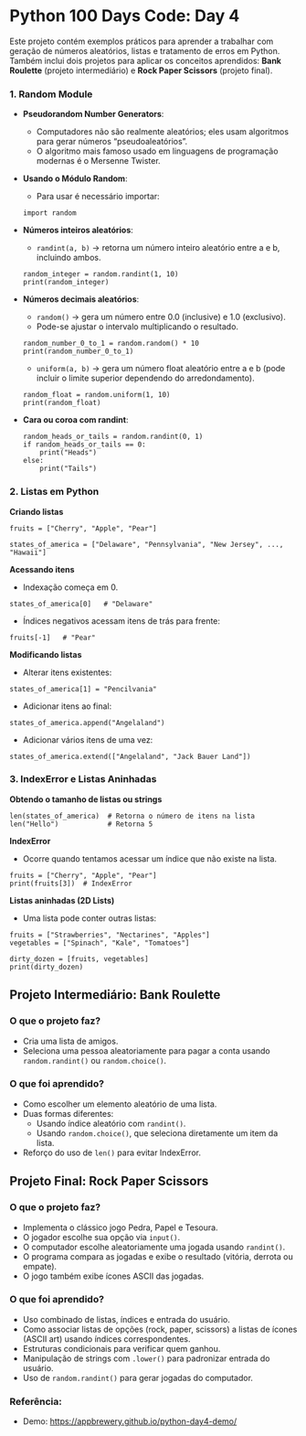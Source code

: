 # Python 100 Days Code: Day 4

Este projeto contém exemplos práticos para aprender a trabalhar com geração de números aleatórios, listas e tratamento de erros em Python. Também inclui dois projetos para aplicar os conceitos aprendidos: **Bank Roulette** (projeto intermediário) e **Rock Paper Scissors** (projeto final).

### 1. Random Module
- **Pseudorandom Number Generators**:
    - Computadores não são realmente aleatórios; eles usam algoritmos para gerar números “pseudoaleatórios”.
    - O algoritmo mais famoso usado em linguagens de programação modernas é o Mersenne Twister.

- **Usando o Módulo Random**:
    - Para usar é necessário importar:
    ```
    import random
    ```
- **Números inteiros aleatórios**:
    - `randint(a, b)` → retorna um número inteiro aleatório entre a e b, incluindo ambos. 
    ```
    random_integer = random.randint(1, 10)
    print(random_integer)
    ```

- **Números decimais aleatórios**:
    - `random()` → gera um número entre 0.0 (inclusive) e 1.0 (exclusivo).
    - Pode-se ajustar o intervalo multiplicando o resultado.

    ```
    random_number_0_to_1 = random.random() * 10
    print(random_number_0_to_1)
    ```

    - `uniform(a, b)` → gera um número float aleatório entre a e b (pode incluir o limite superior dependendo do arredondamento).
    ```
    random_float = random.uniform(1, 10)
    print(random_float)
    ```

- **Cara ou coroa com randint**:
    ```
    random_heads_or_tails = random.randint(0, 1)
    if random_heads_or_tails == 0:
        print("Heads")
    else:
        print("Tails")
    ```

### 2. Listas em Python
**Criando listas**

```
fruits = ["Cherry", "Apple", "Pear"]
```
```
states_of_america = ["Delaware", "Pennsylvania", "New Jersey", ..., "Hawaii"]
```

**Acessando itens**
- Indexação começa em 0.
```
states_of_america[0]   # "Delaware"
```
- Índices negativos acessam itens de trás para frente:
```
fruits[-1]   # "Pear"
```

**Modificando listas**
- Alterar itens existentes:
```
states_of_america[1] = "Pencilvania"
```

- Adicionar itens ao final:
```
states_of_america.append("Angelaland")
```

- Adicionar vários itens de uma vez:
```
states_of_america.extend(["Angelaland", "Jack Bauer Land"])
```

### 3. IndexError e Listas Aninhadas
**Obtendo o tamanho de listas ou strings**

```
len(states_of_america)  # Retorna o número de itens na lista
len("Hello")            # Retorna 5
```

**IndexError**
- Ocorre quando tentamos acessar um índice que não existe na lista.
```
fruits = ["Cherry", "Apple", "Pear"]
print(fruits[3])  # IndexError
```

**Listas aninhadas (2D Lists)**
- Uma lista pode conter outras listas:
```
fruits = ["Strawberries", "Nectarines", "Apples"]
vegetables = ["Spinach", "Kale", "Tomatoes"]

dirty_dozen = [fruits, vegetables]
print(dirty_dozen)
```

## Projeto Intermediário: Bank Roulette

### O que o projeto faz?
- Cria uma lista de amigos.
- Seleciona uma pessoa aleatoriamente para pagar a conta usando `random.randint()` ou `random.choice()`.

### O que foi aprendido?
- Como escolher um elemento aleatório de uma lista.
- Duas formas diferentes:
    - Usando índice aleatório com `randint()`.
    - Usando `random.choice()`, que seleciona diretamente um item da lista.
- Reforço do uso de `len()` para evitar IndexError.

## Projeto Final: Rock Paper Scissors
### O que o projeto faz?
- Implementa o clássico jogo Pedra, Papel e Tesoura.
- O jogador escolhe sua opção via `input()`.
- O computador escolhe aleatoriamente uma jogada usando `randint()`.
- O programa compara as jogadas e exibe o resultado (vitória, derrota ou empate).
- O jogo também exibe ícones ASCII das jogadas.

### O que foi aprendido?
- Uso combinado de listas, índices e entrada do usuário.
- Como associar listas de opções (rock, paper, scissors) a listas de ícones (ASCII art) usando índices correspondentes.
- Estruturas condicionais para verificar quem ganhou.
- Manipulação de strings com `.lower()` para padronizar entrada do usuário.
- Uso de `random.randint()` para gerar jogadas do computador.

### Referência:
- Demo: https://appbrewery.github.io/python-day4-demo/